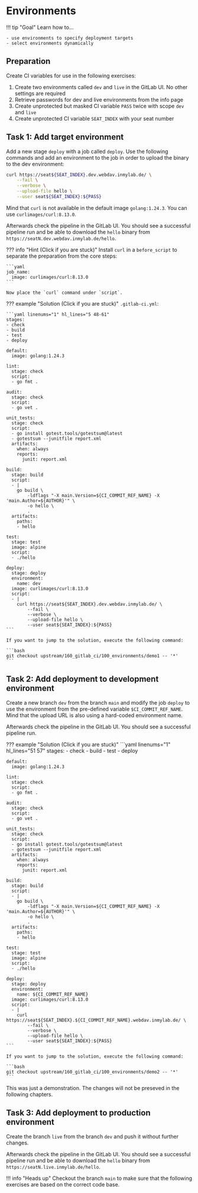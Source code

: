 # Environments

!!! tip "Goal"
    Learn how to...

    - use environments to specify deployment targets
    - select environments dynamically

## Preparation

Create CI variables for use in the following exercises:

1. Create two environments called `dev` and `live` in the GitLab UI. No other settings are required
1. Retrieve passwords for dev and live environments from the info page
1. Create unprotected but masked CI variable `PASS` twice with scope `dev` and `live`
1. Create unprotected CI variable `SEAT_INDEX` with your seat number

## Task 1: Add target environment

Add a new stage `deploy` with a job called `deploy`. Use the following commands and add an environment to the job in order to upload the binary to the dev environment:

```bash
curl https://seat${SEAT_INDEX}.dev.webdav.inmylab.de/ \
    --fail \
    --verbose \
    --upload-file hello \
    --user seat${SEAT_INDEX}:${PASS}
```

Mind that `curl` is not available in the default image `golang:1.24.3`. You can use `curlimages/curl:8.13.0`.

Afterwards check the pipeline in the GitLab UI. You should see a successful pipeline run and be able to download the `hello` binary from `https://seatN.dev.webdav.inmylab.de/hello`.

??? info "Hint (Click if you are stuck)"
    Install `curl` in a `before_script` to separate the preparation from the core steps:

    ```yaml
    job_name:
      image: curlimages/curl:8.13.0
    ```

    Now place the `curl` command under `script`.

??? example "Solution (Click if you are stuck)"
    `.gitlab-ci.yml`:

    ```yaml linenums="1" hl_lines="5 48-61"
    stages:
    - check
    - build
    - test
    - deploy

    default:
      image: golang:1.24.3

    lint:
      stage: check
      script:
      - go fmt .

    audit:
      stage: check
      script:
      - go vet .

    unit_tests:
      stage: check
      script:
      - go install gotest.tools/gotestsum@latest
      - gotestsum --junitfile report.xml
      artifacts:
        when: always
        reports:
          junit: report.xml

    build:
      stage: build
      script:
      - |
        go build \
            -ldflags "-X main.Version=${CI_COMMIT_REF_NAME} -X 'main.Author=${AUTHOR}'" \
            -o hello \
            .
      artifacts:
        paths:
        - hello

    test:
      stage: test
      image: alpine
      script:
      - ./hello

    deploy:
      stage: deploy
      environment:
        name: dev
      image: curlimages/curl:8.13.0
      script:
      - |
        curl https://seat${SEAT_INDEX}.dev.webdav.inmylab.de/ \
            --fail \
            --verbose \
            --upload-file hello \
            --user seat${SEAT_INDEX}:${PASS}
    ```
    
    If you want to jump to the solution, execute the following command:

    ```bash
    git checkout upstream/160_gitlab_ci/100_environments/demo1 -- '*'
    ```

## Task 2: Add deployment to development environment

Create a new branch `dev` from the branch `main` and modify the job `deploy` to use the environment from the pre-defined variable `$CI_COMMIT_REF_NAME`. Mind that the upload URL is also using a hard-coded environment name.

Afterwards check the pipeline in the GitLab UI. You should see a successful pipeline run.

??? example "Solution (Click if you are stuck)"
    ```yaml linenums="1" hl_lines="51 57"
    stages:
    - check
    - build
    - test
    - deploy

    default:
      image: golang:1.24.3

    lint:
      stage: check
      script:
      - go fmt .

    audit:
      stage: check
      script:
      - go vet .

    unit_tests:
      stage: check
      script:
      - go install gotest.tools/gotestsum@latest
      - gotestsum --junitfile report.xml
      artifacts:
        when: always
        reports:
          junit: report.xml

    build:
      stage: build
      script:
      - |
        go build \
            -ldflags "-X main.Version=${CI_COMMIT_REF_NAME} -X 'main.Author=${AUTHOR}'" \
            -o hello \
            .
      artifacts:
        paths:
        - hello

    test:
      stage: test
      image: alpine
      script:
      - ./hello

    deploy:
      stage: deploy
      environment:
        name: ${CI_COMMIT_REF_NAME}
      image: curlimages/curl:8.13.0
      script:
      - |
        curl https://seat${SEAT_INDEX}.${CI_COMMIT_REF_NAME}.webdav.inmylab.de/ \
            --fail \
            --verbose \
            --upload-file hello \
            --user seat${SEAT_INDEX}:${PASS}
    ```
    
    If you want to jump to the solution, execute the following command:

    ```bash
    git checkout upstream/160_gitlab_ci/100_environments/demo2 -- '*'
    ```

This was just a demonstration. The changes will not be preseved in the following chapters.

## Task 3: Add deployment to production environment

Create the branch `live` from the branch `dev` and push it without further changes.

Afterwards check the pipeline in the GitLab UI. You should see a successful pipeline run and be able to download the `hello` binary from `https://seatN.live.inmylab.de/hello`.

!!! info "Heads up"
    Checkout the branch `main` to make sure that the following exercises are based on the correct code base.

<!-- TODO: disposable environments -->
